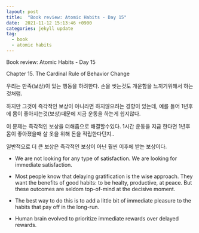 ```yaml
---
layout: post
title:  "Book review: Atomic Habits - Day 15"
date:  2021-11-12 15:13:46 +0900 
categories: jekyll update
tag:
  - book
  - atomic habits
---
```


Book review: Atomic Habits - Day 15

Chapter 15. The Cardinal Rule of Behavior Change

우리는 만족(보상)이 있는 행동을 하려한다. 손을 씻는것도 개운함을 느끼기위해서 하는것처럼.

하지만 그것이 즉각적인 보상이 아니라면 하지않으려는 경향이 있는데, 예를 들어 1년후에 몸이 좋아지는것(보상)때문에 지금 운동을 하는게 쉽지않다.

이 문제는 즉각적인 보상을 더해줌으로 해결할수있다.  1시간 운동을 지금 한다면 1년후 몸이 좋아졌을때 살 옷을 위해 돈을 적립한다던지..

일반적으로 더 큰 보상은 즉각적인 보상이 아닌 훨씬 이후에 받는 보상이다.

* We are not looking for any type of satisfaction. We are looking for immediate satisfaction.

* Most people know that delaying gratification is the wise approach. They want the benefits of good habits: to be healty, productive, at peace. But these outcomes are seldom top-of-mind at the decisive moment.

* The best way to do this is to add a little bit of immediate pleasure to the habits that pay off in the long-run.

* Human brain evolved to prioritize immediate rewards over delayed rewards.
